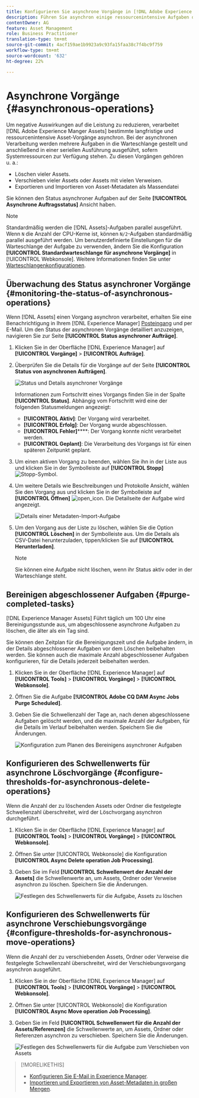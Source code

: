 ```yaml
---
title: Konfigurieren Sie asynchrone Vorgänge in [!DNL Adobe Experience Manager].
description: Führen Sie asynchron einige ressourcenintensive Aufgaben durch, um die Leistung in [!DNL Experience Manager Assets] zu optimieren.
contentOwner: AG
feature: Asset Management
role: Business Practitioner
translation-type: tm+mt
source-git-commit: 4acf159ae1b9923a9c93fa15faa38c7f4bc9f759
workflow-type: tm+mt
source-wordcount: '632'
ht-degree: 22%

---
```



# Asynchrone Vorgänge {#asynchronous-operations}

Um negative Auswirkungen auf die Leistung zu reduzieren, verarbeitet [!DNL Adobe Experience Manger Assets] bestimmte langfristige und ressourcenintensive Asset-Vorgänge asynchron. Bei der asynchronen Verarbeitung werden mehrere Aufgaben in die Warteschlange gestellt und anschließend in einer seriellen Ausführung ausgeführt, sofern Systemressourcen zur Verfügung stehen. Zu diesen Vorgängen gehören u. a.:

* Löschen vieler Assets.
* Verschieben vieler Assets oder Assets mit vielen Verweisen.
* Exportieren und Importieren von Asset-Metadaten als Massendatei

Sie können den Status asynchroner Aufgaben auf der Seite **[!UICONTROL Asynchrone Auftragsstatus]** Ansicht haben.

>[!NOTE]
>
>Standardmäßig werden die [!DNL Assets]-Aufgaben parallel ausgeführt. Wenn `N` die Anzahl der CPU-Kerne ist, können `N/2`-Aufgaben standardmäßig parallel ausgeführt werden. Um benutzerdefinierte Einstellungen für die Warteschlange der Aufgabe zu verwenden, ändern Sie die Konfiguration **[!UICONTROL Standardwarteschlange für asynchrone Vorgänge]** in [!UICONTROL Webkonsole]. Weitere Informationen finden Sie unter [Warteschlangenkonfigurationen](https://sling.apache.org/documentation/bundles/apache-sling-eventing-and-job-handling.html#queue-configurations).

## Überwachung des Status asynchroner Vorgänge {#monitoring-the-status-of-asynchronous-operations}

Wenn [!DNL Assets] einen Vorgang asynchron verarbeitet, erhalten Sie eine Benachrichtigung in Ihrem [!DNL Experience Manager] [Posteingang](/help/sites-authoring/inbox.md) und per E-Mail. Um den Status der asynchronen Vorgänge detailliert anzuzeigen, navigieren Sie zur Seite **[!UICONTROL Status asynchroner Aufträge]**.

1. Klicken Sie in der Oberfläche [!DNL Experience Manager] auf **[!UICONTROL Vorgänge]** > **[!UICONTROL Aufträge]**.

1. Überprüfen Sie die Details für die Vorgänge auf der Seite **[!UICONTROL Status von asynchronen Aufträgen]**.

   ![Status und Details asynchroner Vorgänge](assets/job_status.png)

   Informationen zum Fortschritt eines Vorgangs finden Sie in der Spalte **[!UICONTROL Status]**. Abhängig vom Fortschritt wird eine der folgenden Statusmeldungen angezeigt:

   * **[!UICONTROL Aktiv]**: Der Vorgang wird verarbeitet.
   * **[!UICONTROL Erfolg]**: Der Vorgang wurde abgeschlossen.
   * **[!UICONTROL Fehler]******: Der Vorgang konnte nicht verarbeitet werden.
   * **[!UICONTROL Geplant]**: Die Verarbeitung des Vorgangs ist für einen späteren Zeitpunkt geplant.

1. Um einen aktiven Vorgang zu beenden, wählen Sie ihn in der Liste aus und klicken Sie in der Symbolleiste auf **[!UICONTROL Stopp]** ![Stopp-Symbol](assets/do-not-localize/stop_icon.svg).

1. Um weitere Details wie Beschreibungen und Protokolle Ansicht, wählen Sie den Vorgang aus und klicken Sie in der Symbolleiste auf **[!UICONTROL Öffnen]** ![open_icon](assets/do-not-localize/edit_icon.svg). Die Detailseite der Aufgabe wird angezeigt.

   ![Details einer Metadaten-Import-Aufgabe](assets/job_details.png)

1. Um den Vorgang aus der Liste zu löschen, wählen Sie die Option **[!UICONTROL Löschen]** in der Symbolleiste aus. Um die Details als CSV-Datei herunterzuladen, tippen/klicken Sie auf **[!UICONTROL Herunterladen]**.

   >[!NOTE]
   >
   >Sie können eine Aufgabe nicht löschen, wenn ihr Status aktiv oder in der Warteschlange steht.

## Bereinigen abgeschlossener Aufgaben {#purge-completed-tasks}

[!DNL Experience Manager Assets] Führt täglich um 100 Uhr eine Bereinigungsstunde aus, um abgeschlossene asynchrone Aufgaben zu löschen, die älter als ein Tag sind.

<!-- TBD: Find out from the engineering team and mention the time zone of this 1:00 am task.
-->

Sie können den Zeitplan für die Bereinigungszeit und die Aufgabe ändern, in der Details abgeschlossener Aufgaben vor dem Löschen beibehalten werden. Sie können auch die maximale Anzahl abgeschlossener Aufgaben konfigurieren, für die Details jederzeit beibehalten werden.

1. Klicken Sie in der Oberfläche [!DNL Experience Manager] auf **[!UICONTROL Tools]** > **[!UICONTROL Vorgänge]** > **[!UICONTROL Webkonsole]**.
1. Öffnen Sie die Aufgabe **[!UICONTROL Adobe CQ DAM Async Jobs Purge Scheduled]**.
1. Geben Sie die Schwellenzahl der Tage an, nach denen abgeschlossene Aufgaben gelöscht werden, und die maximale Anzahl der Aufgaben, für die Details im Verlauf beibehalten werden. Speichern Sie die Änderungen.

   ![Konfiguration zum Planen des Bereinigens asynchroner Aufgaben](assets/purge_job.png)

## Konfigurieren des Schwellenwerts für asynchrone Löschvorgänge {#configure-thresholds-for-asynchronous-delete-operations}

Wenn die Anzahl der zu löschenden Assets oder Ordner die festgelegte Schwellenzahl überschreitet, wird der Löschvorgang asynchron durchgeführt.

1. Klicken Sie in der Oberfläche [!DNL Experience Manager] auf **[!UICONTROL Tools]** > **[!UICONTROL Vorgänge]** > **[!UICONTROL Webkonsole]**.
1. Öffnen Sie unter [!UICONTROL Webkonsole] die Konfiguration **[!UICONTROL Async Delete operation Job Processing]**.
1. Geben Sie im Feld **[!UICONTROL Schwellenwert der Anzahl der Assets]** die Schwellenwerte an, um Assets, Ordner oder Verweise asynchron zu löschen. Speichern Sie die Änderungen.

   ![Festlegen des Schwellenwerts für die Aufgabe, Assets zu löschen](assets/delete_threshold.png)

## Konfigurieren des Schwellenwerts für asynchrone Verschiebungsvorgänge {#configure-thresholds-for-asynchronous-move-operations}

Wenn die Anzahl der zu verschiebenden Assets, Ordner oder Verweise die festgelegte Schwellenzahl überschreitet, wird der Verschiebungsvorgang asynchron ausgeführt.

1. Klicken Sie in der Oberfläche [!DNL Experience Manager] auf **[!UICONTROL Tools]** > **[!UICONTROL Vorgänge]** > **[!UICONTROL Webkonsole]**.
1. Öffnen Sie unter [!UICONTROL Webkonsole] die Konfiguration **[!UICONTROL Async Move operation Job Processing]**.
1. Geben Sie im Feld **[!UICONTROL Schwellenwert für die Anzahl der Assets/Referenzen]** die Schwellenwerte an, um Assets, Ordner oder Referenzen asynchron zu verschieben. Speichern Sie die Änderungen.

   ![Festlegen des Schwellenwerts für die Aufgabe zum Verschieben von Assets](assets/move_threshold.png)

>[!MORELIKETHIS]
>
>* [Konfigurieren Sie E-Mail in Experience Manager](/help/sites-administering/notification.md).
>* [Importieren und Exportieren von Asset-Metadaten in großen Mengen](/help/assets/metadata-import-export.md).

